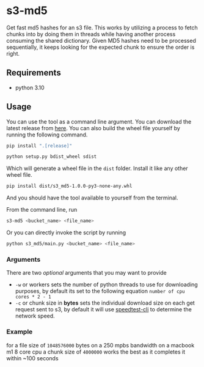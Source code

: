 # s3-md5

Get fast md5 hashes for an s3 file. This works by utilizing a process to fetch chunks into by doing them in threads while having another process consuming the shared dictionary. Given MD5 hashes need to be processed sequentially, it keeps looking for the expected chunk to ensure the order is right.

## Requirements

-   python 3.10

## Usage

You can use the tool as a command line argument. You can download the latest release from [here](https://github.com/sakibstark11/s3-md5-python/releases). You can also build the wheel file yourself by running the following command.

```sh
pip install ".[release]"
```

```sh
python setup.py bdist_wheel sdist
```

Which will generate a wheel file in the `dist` folder. Install it like any other wheel file.

```sh
pip install dist/s3_md5-1.0.0-py3-none-any.whl
```

And you should have the tool available to yourself from the terminal.

From the command line, run

```sh
s3-md5 <bucket_name> <file_name>
```

Or you can directly invoke the script by running

```sh
python s3_md5/main.py <bucket_name> <file_name>
```

### Arguments

There are two _optional_ arguments that you may want to provide

-   `-w` or workers sets the number of python threads to use for downloading purposes, by default its set to the following equation `number of cpu cores * 2 - 1`
-   `-c` or chunk size in **bytes** sets the individual download size on each get request sent to s3, by default it will use [speedtest-cli](https://pypi.org/project/speedtest-cli/) to determine the network speed.

### Example

for a file size of `1048576000` bytes
on a 250 mpbs bandwidth
on a macbook m1 8 core cpu
a chunk size of `4000000` works the best as it completes it within ~100 seconds
